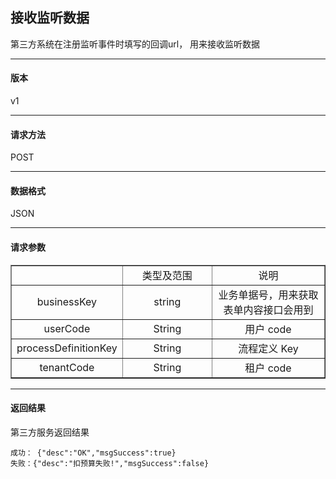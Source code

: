 ## 接收监听数据
第三方系统在注册监听事件时填写的回调url，
用来接收监听数据
- - -
#### 版本 ####
v1
- - - 
#### 请求方法 ####
POST
- - - 
#### 数据格式 ####
JSON
- - - 
#### 请求参数 ####

<table border="1" cellpadding="3" cellspaing="3">
    <tr align="center">
        <td width="100px"></td>
        <td width="150px">类型及范围</td>
        <td width="200px">说明</td>
    </tr>
    <tr align="center">
        <td>businessKey</td>
        <td>string</td>
        <td>业务单据号，用来获取表单内容接口会用到</td>
    </tr>
    <tr align="center">
        <td>userCode</td>
        <td>String</td>
        <td>用户 code</td>
    </tr>
    <tr align="center">
        <td>processDefinitionKey</td>
        <td>String</td>
        <td>流程定义 Key</td>
    </tr>
    <tr align="center">
            <td>tenantCode</td>
            <td>String</td>
            <td>租户 code</td>
     </tr>   
</table>

- - - 

#### 返回结果 ####

第三方服务返回结果

```
成功： {"desc":"OK","msgSuccess":true} 
失败：{"desc":"扣预算失败!","msgSuccess":false}

```



